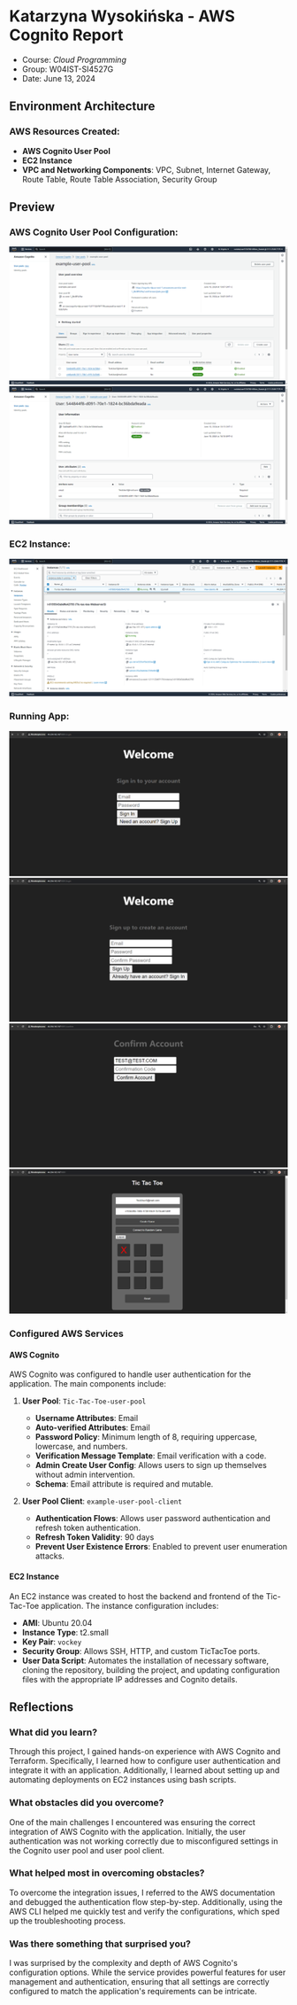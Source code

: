 # Katarzyna Wysokińska - AWS Cognito Report

- Course: _Cloud Programming_
- Group: W04IST-SI4527G
- Date: June 13, 2024

## Environment Architecture

### AWS Resources Created:

- **AWS Cognito User Pool**
- **EC2 Instance**
- **VPC and Networking Components**: VPC, Subnet, Internet Gateway, Route Table, Route Table Association, Security Group

## Preview

### AWS Cognito User Pool Configuration:

![Cognito User Pool](img/441951111_418465434501059_1652275308548874430_n.png)
![Cognito User Pool](img/448111268_459331390074240_8664402449976369501_n.png)

### EC2 Instance:

![EC2 Instance](img/441951533_1140651543661221_4612592224140143129_n.png)

### Running App:

![SignIn](img/441959986_1115742433057254_5363824149602118806_n.png)  
![SignUp](img/441963868_443722055044919_5015836248694024064_n.png)  
![Confirm](img/441951114_1147907833160915_7306293442450373105_n.png)
![Gameplay](img/447522656_1252041219102620_7497373833100991580_n.png)

### Configured AWS Services

#### AWS Cognito

AWS Cognito was configured to handle user authentication for the application. The main components include:

1. **User Pool**: `Tic-Tac-Toe-user-pool`

   - **Username Attributes**: Email
   - **Auto-verified Attributes**: Email
   - **Password Policy**: Minimum length of 8, requiring uppercase, lowercase, and numbers.
   - **Verification Message Template**: Email verification with a code.
   - **Admin Create User Config**: Allows users to sign up themselves without admin intervention.
   - **Schema**: Email attribute is required and mutable.

2. **User Pool Client**: `example-user-pool-client`
   - **Authentication Flows**: Allows user password authentication and refresh token authentication.
   - **Refresh Token Validity**: 90 days
   - **Prevent User Existence Errors**: Enabled to prevent user enumeration attacks.

#### EC2 Instance

An EC2 instance was created to host the backend and frontend of the Tic-Tac-Toe application. The instance configuration includes:

- **AMI**: Ubuntu 20.04
- **Instance Type**: t2.small
- **Key Pair**: `vockey`
- **Security Group**: Allows SSH, HTTP, and custom TicTacToe ports.
- **User Data Script**: Automates the installation of necessary software, cloning the repository, building the project, and updating configuration files with the appropriate IP addresses and Cognito details.

## Reflections

### What did you learn?

Through this project, I gained hands-on experience with AWS Cognito and Terraform. Specifically, I learned how to configure user authentication and integrate it with an application. Additionally, I learned about setting up and automating deployments on EC2 instances using bash scripts.

### What obstacles did you overcome?

One of the main challenges I encountered was ensuring the correct integration of AWS Cognito with the application. Initially, the user authentication was not working correctly due to misconfigured settings in the Cognito user pool and user pool client.

### What helped most in overcoming obstacles?

To overcome the integration issues, I referred to the AWS documentation and debugged the authentication flow step-by-step. Additionally, using the AWS CLI helped me quickly test and verify the configurations, which sped up the troubleshooting process.

### Was there something that surprised you?

I was surprised by the complexity and depth of AWS Cognito's configuration options. While the service provides powerful features for user management and authentication, ensuring that all settings are correctly configured to match the application's requirements can be intricate.
